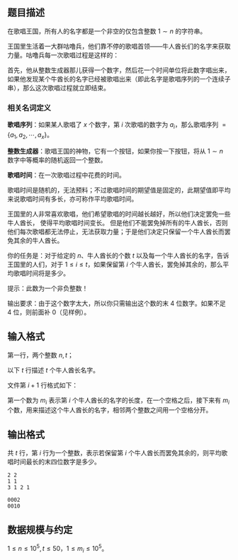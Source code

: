 ## 题目描述

在歌唱王国，所有人的名字都是一个非空的仅包含整数 $1 \sim n$ 的字符串。

王国里生活着一大群咕噜兵，他们靠不停的歌唱首领——牛人酋长们的名字来获取力量。咕噜兵每一次歌唱过程是这样的：

首先，他从整数生成器那儿获得一个数字，然后花一个时间单位将此数字唱出来，如果他发现某个牛酋长的名字已经被歌唱出来（即此名字是歌唱序列的一个连续子串），那么这次歌唱过程就立即结束。

### 相关名词定义

**歌唱序列**：如果某人歌唱了 $x$ 个数字，第 $i$ 次歌唱的数字为 $a_i$，那么歌唱序列 $=\{a_1,a_2,\cdots,a_x\}$。

**整数生成器**：歌唱王国的神物，它有一个按钮，如果你按一下按钮，将从 $1\sim n$ 数字中等概率的随机返回一个整数。

**歌唱时间**：在一次歌唱过程中花费的时间。

歌唱时间是随机的，无法预料；不过歌唱时间的期望值是固定的，此期望值即平均来说歌唱时间有多长，亦可称作平均歌唱时间。

王国里的人非常喜欢歌唱，他们希望歌唱的时间越长越好，所以他们决定罢免一些牛人酋长， 使得平均歌唱时间变长。 但是他们不能罢免掉所有的牛人酋长，否则他们每次歌唱都无法停止，无法获取力量；于是他们决定只保留一个牛人酋长而罢免其余的牛人酋长。

你的任务是：对于给定的 $n$、牛人酋长的个数 $t$ 以及每一个牛人酋长的名字，告诉王国里的人们，对于 $1\le i \le t$，如果保留第 $i$ 个牛人酋长，罢免掉其余的，那么平均歌唱时间将是多少。

提示：此数为一个非负整数！

输出要求：由于这个数字太大，所以你只需输出这个数的末 $4$ 位数字。如果不足 $4$ 位，则前面补 $0$（见样例）。

## 输入格式

第一行，两个整数 $n,t$；

以下 $t$ 行描述 $t$ 个牛人酋长名字。

文件第 $i+1$ 行格式如下：

第一个数为 $m_i$ 表示第 $i$ 个牛人酋长的名字的长度，在一个空格之后，接下来有 $m_i$ 个数，用来描述这个牛人酋长的名字，相邻两个整数之间用一个空格分开。

## 输出格式

共 $t$ 行，第 $i$ 行为一个整数，表示若保留第 $i$ 个牛人酋长而罢免其余的，则平均歌唱时间最长的末四位数字是多少。

```input1
2 2
1 1
3 1 2 1
```

```output1
0002
0010
```

## 数据规模与约定

$1 \le n\le 10^5, t\le 50，1 \le m_i \le 10^5$。

